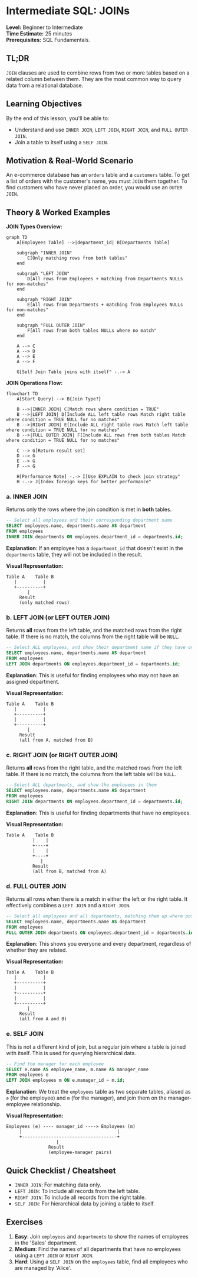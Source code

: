 # Intermediate SQL: JOINs

**Level:** Beginner to Intermediate  
**Time Estimate:** 25 minutes  
**Prerequisites:** SQL Fundamentals.

## TL;DR
`JOIN` clauses are used to combine rows from two or more tables based on a related column between them. They are the most common way to query data from a relational database.

## Learning Objectives
By the end of this lesson, you'll be able to:
- Understand and use `INNER JOIN`, `LEFT JOIN`, `RIGHT JOIN`, and `FULL OUTER JOIN`.
- Join a table to itself using a `SELF JOIN`.

## Motivation & Real-World Scenario
An e-commerce database has an `orders` table and a `customers` table. To get a list of orders with the customer's name, you must `JOIN` them together. To find customers who have never placed an order, you would use an `OUTER JOIN`.

## Theory & Worked Examples

**JOIN Types Overview:**
```mermaid
graph TD
    A[Employees Table] -->|department_id| B[Departments Table]
    
    subgraph "INNER JOIN"
        C[Only matching rows from both tables"
    end
    
    subgraph "LEFT JOIN"
        D[All rows from Employees + matching from Departments NULLs for non-matches"
    end
    
    subgraph "RIGHT JOIN"
        E[All rows from Departments + matching from Employees NULLs for non-matches"
    end
    
    subgraph "FULL OUTER JOIN"
        F[All rows from both tables NULLs where no match"
    end
    
    A --> C
    A --> D
    A --> E
    A --> F
    
    G[Self Join Table joins with itself" -.-> A
```

**JOIN Operations Flow:**
```mermaid
flowchart TD
    A[Start Query] --> B{Join Type?}
    
    B -->|INNER JOIN| C[Match rows where condition = TRUE"
    B -->|LEFT JOIN| D[Include ALL left table rows Match right table where condition = TRUE NULL for no matches"
    B -->|RIGHT JOIN| E[Include ALL right table rows Match left table where condition = TRUE NULL for no matches"
    B -->|FULL OUTER JOIN| F[Include ALL rows from both tables Match where condition = TRUE NULL for no matches"
    
    C --> G[Return result set]
    D --> G
    E --> G
    F --> G
    
    H[Performance Note] -.-> I[Use EXPLAIN to check join strategy"
    H -.-> J[Index foreign keys for better performance"
```

### a. INNER JOIN
Returns only the rows where the join condition is met in **both** tables.

```sql
-- Select all employees and their corresponding department name
SELECT employees.name, departments.name AS department
FROM employees
INNER JOIN departments ON employees.department_id = departments.id;
```
**Explanation**: If an employee has a `department_id` that doesn't exist in the `departments` table, they will not be included in the result.

**Visual Representation:**
```
Table A    Table B
   |          |
   +----------+
        |
     Result
     (only matched rows)
```

### b. LEFT JOIN (or LEFT OUTER JOIN)
Returns **all** rows from the left table, and the matched rows from the right table. If there is no match, the columns from the right table will be `NULL`.

```sql
-- Select ALL employees, and show their department name if they have one
SELECT employees.name, departments.name AS department
FROM employees
LEFT JOIN departments ON employees.department_id = departments.id;
```
**Explanation**: This is useful for finding employees who may not have an assigned department.

**Visual Representation:**
```
Table A    Table B
   |          |
   +----------+
   |          |
   +----------+
        |
     Result
     (all from A, matched from B)
```

### c. RIGHT JOIN (or RIGHT OUTER JOIN)
Returns **all** rows from the right table, and the matched rows from the left table. If there is no match, the columns from the left table will be `NULL`.

```sql
-- Select ALL departments, and show the employees in them
SELECT employees.name, departments.name AS department
FROM employees
RIGHT JOIN departments ON employees.department_id = departments.id;
```
**Explanation**: This is useful for finding departments that have no employees.

**Visual Representation:**
```
Table A    Table B
          |    |
          +----+
          |    |
          +----+
             |
          Result
          (all from B, matched from A)
```

### d. FULL OUTER JOIN
Returns all rows when there is a match in either the left or the right table. It effectively combines a `LEFT JOIN` and a `RIGHT JOIN`.

```sql
-- Select all employees and all departments, matching them up where possible
SELECT employees.name, departments.name AS department
FROM employees
FULL OUTER JOIN departments ON employees.department_id = departments.id;
```
**Explanation**: This shows you everyone and every department, regardless of whether they are related.

**Visual Representation:**
```
Table A    Table B
   |          |
   +----------+
   |          |
   +----------+
   |          |
   +----------+
        |
     Result
     (all from A and B)
```

### e. SELF JOIN
This is not a different kind of join, but a regular join where a table is joined with itself. This is used for querying hierarchical data.

```sql
-- Find the manager for each employee
SELECT e.name AS employee_name, m.name AS manager_name
FROM employees e
LEFT JOIN employees m ON e.manager_id = m.id;
```
**Explanation**: We treat the `employees` table as two separate tables, aliased as `e` (for the employee) and `m` (for the manager), and join them on the manager-employee relationship.

**Visual Representation:**
```
Employees (e) ---- manager_id ----> Employees (m)
     |                                    |
     +------------------------------------+
                   |
                Result
                (employee-manager pairs)
```

## Quick Checklist / Cheatsheet
- `INNER JOIN`: For matching data only.
- `LEFT JOIN`: To include all records from the left table.
- `RIGHT JOIN`: To include all records from the right table.
- `SELF JOIN`: For hierarchical data by joining a table to itself.

## Exercises
1.  **Easy**: Join `employees` and `departments` to show the names of employees in the 'Sales' department.
2.  **Medium**: Find the names of all departments that have no employees using a `LEFT JOIN` or `RIGHT JOIN`.
3.  **Hard**: Using a `SELF JOIN` on the `employees` table, find all employees who are managed by 'Alice'.
